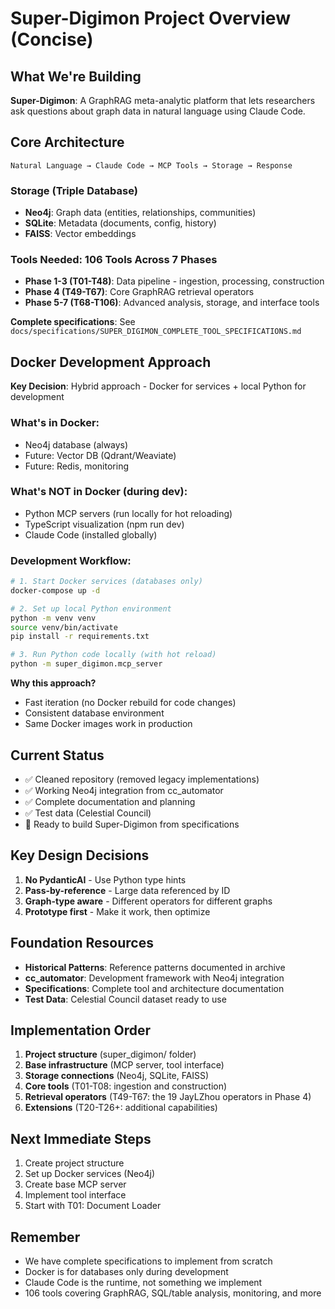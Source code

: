 # Super-Digimon Project Overview (Concise)

## What We're Building
**Super-Digimon**: A GraphRAG meta-analytic platform that lets researchers ask questions about graph data in natural language using Claude Code.

## Core Architecture
```
Natural Language → Claude Code → MCP Tools → Storage → Response
```

### Storage (Triple Database)
- **Neo4j**: Graph data (entities, relationships, communities)
- **SQLite**: Metadata (documents, config, history)
- **FAISS**: Vector embeddings

### Tools Needed: 106 Tools Across 7 Phases
- **Phase 1-3 (T01-T48)**: Data pipeline - ingestion, processing, construction
- **Phase 4 (T49-T67)**: Core GraphRAG retrieval operators
- **Phase 5-7 (T68-T106)**: Advanced analysis, storage, and interface tools

**Complete specifications**: See `docs/specifications/SUPER_DIGIMON_COMPLETE_TOOL_SPECIFICATIONS.md`

## Docker Development Approach
**Key Decision**: Hybrid approach - Docker for services + local Python for development

### What's in Docker:
- Neo4j database (always)
- Future: Vector DB (Qdrant/Weaviate)
- Future: Redis, monitoring

### What's NOT in Docker (during dev):
- Python MCP servers (run locally for hot reloading)
- TypeScript visualization (npm run dev)
- Claude Code (installed globally)

### Development Workflow:
```bash
# 1. Start Docker services (databases only)
docker-compose up -d

# 2. Set up local Python environment
python -m venv venv
source venv/bin/activate
pip install -r requirements.txt

# 3. Run Python code locally (with hot reload)
python -m super_digimon.mcp_server
```

**Why this approach?**
- Fast iteration (no Docker rebuild for code changes)
- Consistent database environment
- Same Docker images work in production

## Current Status
- ✅ Cleaned repository (removed legacy implementations)
- ✅ Working Neo4j integration from cc_automator
- ✅ Complete documentation and planning
- ✅ Test data (Celestial Council)
- 🚧 Ready to build Super-Digimon from specifications

## Key Design Decisions
1. **No PydanticAI** - Use Python type hints
2. **Pass-by-reference** - Large data referenced by ID
3. **Graph-type aware** - Different operators for different graphs
4. **Prototype first** - Make it work, then optimize

## Foundation Resources
- **Historical Patterns**: Reference patterns documented in archive
- **cc_automator**: Development framework with Neo4j integration
- **Specifications**: Complete tool and architecture documentation
- **Test Data**: Celestial Council dataset ready to use

## Implementation Order
1. **Project structure** (super_digimon/ folder)
2. **Base infrastructure** (MCP server, tool interface)
3. **Storage connections** (Neo4j, SQLite, FAISS)
4. **Core tools** (T01-T08: ingestion and construction)
5. **Retrieval operators** (T49-T67: the 19 JayLZhou operators in Phase 4)
6. **Extensions** (T20-T26+: additional capabilities)

## Next Immediate Steps
1. Create project structure
2. Set up Docker services (Neo4j)
3. Create base MCP server
4. Implement tool interface
5. Start with T01: Document Loader

## Remember
- We have complete specifications to implement from scratch
- Docker is for databases only during development
- Claude Code is the runtime, not something we implement
- 106 tools covering GraphRAG, SQL/table analysis, monitoring, and more